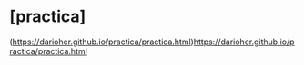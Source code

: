 # [practica]
(https://darioher.github.io/practica/practica.html)https://darioher.github.io/practica/practica.html

